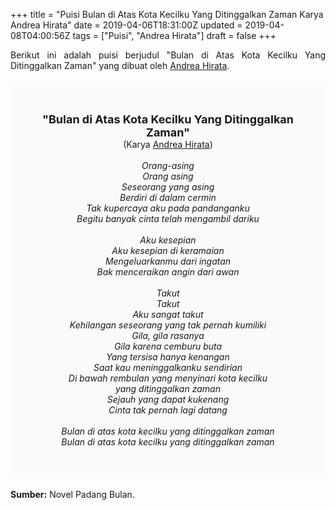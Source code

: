 +++
title = "Puisi Bulan di Atas Kota Kecilku Yang Ditinggalkan Zaman Karya Andrea Hirata"
date = 2019-04-06T18:31:00Z
updated = 2019-04-08T04:00:56Z
tags = ["Puisi", "Andrea Hirata"]
draft = false
+++

<div dir="ltr" style="text-align: left;" trbidi="on"><div dir="ltr" style="text-align: left;" trbidi="on"><div style="text-align: justify;">Berikut ini adalah puisi berjudul "Bulan di Atas Kota Kecilku Yang Ditinggalkan Zaman" yang dibuat oleh <a href="http://ensiklopedia.kemdikbud.go.id/sastra/artikel/Andrea_Hirata" target="_blank">Andrea Hirata</a>. </div><br /><div style="background: #FAFAFA; font-size: 14px; height: auto; margin: 0 auto; padding: 50px; text-align: center; width: auto;"><span style="font-size: 18px;"><b>"Bulan di Atas Kota Kecilku Yang Ditinggalkan Zaman"</b></span><br />(Karya <a href="https://www.sekata.web.id/tags/andrea-hirata" target="_blank">Andrea Hirata</a>) <br /><br /><i>Orang-asing<br />Orang asing<br />Seseorang yang asing<br />Berdiri di dalam cermin<br />Tak kupercaya aku pada pandanganku<br />Begitu banyak cinta telah mengambil dariku<br /><br />Aku kesepian<br />Aku kesepian di keramaian<br />Mengeluarkanmu dari ingatan<br />Bak menceraikan angin dari awan<br /><br />Takut<br />Takut<br />Aku sangat takut<br />Kehilangan seseorang yang tak pernah kumiliki<br />Gila, gila rasanya<br />Gila karena cemburu buta<br />Yang tersisa hanya kenangan<br />Saat kau meninggalkanku sendirian<br />Di bawah rembulan yang menyinari kota kecilku<br />yang ditinggalkan zaman<br />Sejauh yang dapat kukenang<br />Cinta tak pernah lagi datang<br /><br />Bulan di atas kota kecilku yang ditinggalkan zaman<br />Bulan di atas kota kecilku yang ditinggalkan zaman</i> </div></div><br /><div style="text-align: justify;"><b>Sumber:</b> Novel Padang Bulan.</div></div>
